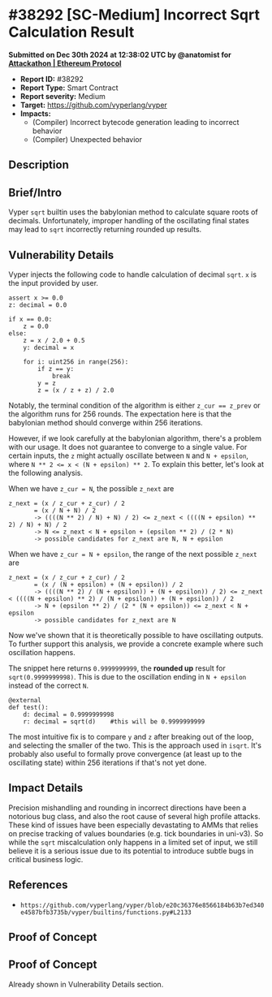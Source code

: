 # #38292 \[SC-Medium] Incorrect Sqrt Calculation Result

**Submitted on Dec 30th 2024 at 12:38:02 UTC by @anatomist for** [**Attackathon | Ethereum Protocol**](https://immunefi.com/audit-competition/ethereum-protocol-attackathon)

* **Report ID:** #38292
* **Report Type:** Smart Contract
* **Report severity:** Medium
* **Target:** https://github.com/vyperlang/vyper
* **Impacts:**
  * (Compiler) Incorrect bytecode generation leading to incorrect behavior
  * (Compiler) Unexpected behavior

## Description

## Brief/Intro

Vyper `sqrt` builtin uses the babylonian method to calculate square roots of decimals. Unfortunately, improper handling of the oscillating final states may lead to `sqrt` incorrectly returning rounded up results.

## Vulnerability Details

Vyper injects the following code to handle calculation of decimal `sqrt`. `x` is the input provided by user.

```
assert x >= 0.0
z: decimal = 0.0

if x == 0.0:
    z = 0.0
else:
    z = x / 2.0 + 0.5
    y: decimal = x

    for i: uint256 in range(256):
        if z == y:
            break
        y = z
        z = (x / z + z) / 2.0
```

Notably, the terminal condition of the algorithm is either `z_cur == z_prev` or the algorithm runs for 256 rounds. The expectation here is that the babylonian method should converge within 256 iterations.

However, if we look carefully at the babylonian algorithm, there's a problem with our usage. It does not guarantee to converge to a single value. For certain inputs, the `z` might actually oscillate between `N` and `N + epsilon`, where `N ** 2 <= x < (N + epsilon) ** 2`. To explain this better, let's look at the following analysis.

When we have `z_cur = N`, the possible `z_next` are

```
z_next = (x / z_cur + z_cur) / 2
       = (x / N + N) / 2
       -> ((((N ** 2) / N) + N) / 2) <= z_next < ((((N + epsilon) ** 2) / N) + N) / 2
       -> N <= z_next < N + epsilon + (epsilon ** 2) / (2 * N)
       -> possible candidates for z_next are N, N + epsilon
```

When we have `z_cur = N + epsilon`, the range of the next possible `z_next` are

```
z_next = (x / z_cur + z_cur) / 2
       = (x / (N + epsilon) + (N + epsilon)) / 2
       -> ((((N ** 2) / (N + epsilon)) + (N + epsilon)) / 2) <= z_next < ((((N + epsilon) ** 2) / (N + epsilon)) + (N + epsilon)) / 2
       -> N + (epsilon ** 2) / (2 * (N + epsilon)) <= z_next < N + epsilon
       -> possible candidates for z_next are N
```

Now we've shown that it is theoretically possible to have oscillating outputs. To further support this analysis, we provide a concrete example where such oscillation happens.

The snippet here returns `0.9999999999`, the **rounded up** result for `sqrt(0.9999999998)`. This is due to the oscillation ending in `N + epsilon` instead of the correct `N`.

```
@external
def test():
    d: decimal = 0.9999999998
    r: decimal = sqrt(d)    #this will be 0.9999999999
```

The most intuitive fix is to compare `y` and `z` after breaking out of the loop, and selecting the smaller of the two. This is the approach used in `isqrt`. It's probably also useful to formally prove convergence (at least up to the oscillating state) within 256 iterations if that's not yet done.

## Impact Details

Precision mishandling and rounding in incorrect directions have been a notorious bug class, and also the root cause of several high profile attacks. These kind of issues have been especially devastating to AMMs that relies on precise tracking of values boundaries (e.g. tick boundaries in uni-v3). So while the `sqrt` miscalculation only happens in a limited set of input, we still believe it is a serious issue due to its potential to introduce subtle bugs in critical business logic.

## References

* `https://github.com/vyperlang/vyper/blob/e20c36376e8566184b63b7ed340e4587bfb3735b/vyper/builtins/functions.py#L2133`

## Proof of Concept

## Proof of Concept

Already shown in Vulnerability Details section.
